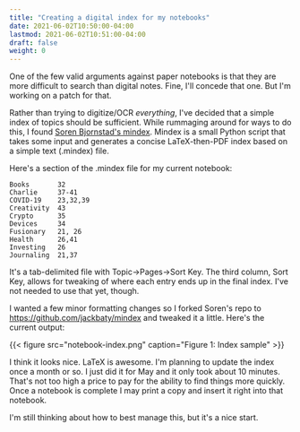```yaml
---
title: "Creating a digital index for my notebooks"
date: 2021-06-02T10:50:00-04:00
lastmod: 2021-06-02T10:51:00-04:00
draft: false
weight: 0
---
```


One of the few valid arguments against paper notebooks is that they are more difficult to search than digital notes. Fine, I'll concede that one. But I'm working on a patch for that.

<!--more-->

Rather than trying to digitize/OCR _everything_, I've decided that a simple index of topics should be sufficient. While rummaging around for ways to do this, I found [Soren Bjornstad's mindex](https://github.com/sobjornstad/mindex). Mindex is a small Python script that takes some input and generates a concise LaTeX-then-PDF index based on a simple text (.mindex) file.

Here's a section of the .mindex file for my current notebook:

```text
Books       32
Charlie     37-41
COVID-19    23,32,39
Creativity  43
Crypto      35
Devices     34
Fusionary   21, 26
Health      26,41
Investing   26
Journaling  21,37
```

It's a tab-delimited file with Topic->Pages->Sort Key. The third column, Sort Key, allows for tweaking of where each entry ends up in the final index. I've not needed to use that yet, though.

I wanted a few minor formatting changes so I forked Soren's repo to <https://github.com/jackbaty/mindex> and tweaked it a little. Here's the current output:

{{< figure src="notebook-index.png" caption="Figure 1: Index sample" >}}

I think it looks nice. LaTeX is awesome. I'm planning to update the index once a month or so. I just did it for May and it only took about 10 minutes. That's not too high a price to pay for the ability to find things more quickly. Once a notebook is complete I may print a copy and insert it right into that notebook.

I'm still thinking about how to best manage this, but it's a nice start.

[//]: # "Exported with love from a post written in Org mode"
[//]: # "- https://github.com/kaushalmodi/ox-hugo"
